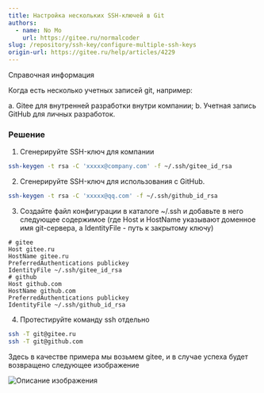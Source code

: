 ```yaml
---
title: Настройка нескольких SSH-ключей в Git
authors:
  - name: No Mo
    url: https://gitee.ru/normalcoder
slug: /repository/ssh-key/configure-multiple-ssh-keys
origin-url: https://gitee.ru/help/articles/4229
---
```


Справочная информация

Когда есть несколько учетных записей git, например:

a. Gitee для внутренней разработки внутри компании;
b. Учетная запись GitHub для личных разработок.

### Решение

1. Сгенерируйте SSH-ключ для компании

```bash
ssh-keygen -t rsa -C 'xxxxx@company.com' -f ~/.ssh/gitee_id_rsa
```

2. Сгенерируйте SSH-ключ для использования с GitHub.

```bash
ssh-keygen -t rsa -C 'xxxxx@qq.com' -f ~/.ssh/github_id_rsa
```

3. Создайте файл конфигурации в каталоге ~/.ssh и добавьте в него следующее содержимое (где Host и HostName указывают доменное имя git-сервера, а IdentityFile - путь к закрытому ключу)

```ssh
# gitee
Host gitee.ru
HostName gitee.ru
PreferredAuthentications publickey
IdentityFile ~/.ssh/gitee_id_rsa
# github
Host github.com
HostName github.com
PreferredAuthentications publickey
IdentityFile ~/.ssh/github_id_rsa
```

4. Протестируйте команду ssh отдельно

```bash
ssh -T git@gitee.ru
ssh -T git@github.com
```

Здесь в качестве примера мы возьмем gitee, и в случае успеха будет возвращено следующее изображение

![Описание изображения](https://images.gitee.ru/uploads/images/2018/0921/161137_b71ef6be_967230.png )